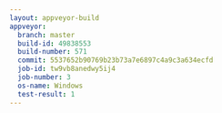 ```yaml
---
layout: appveyor-build
appveyor:
  branch: master
  build-id: 49838553
  build-number: 571
  commit: 5537652b90769b23b73a7e6897c4a9c3a634ecfd
  job-id: tw9vb8anedwy5ij4
  job-number: 3
  os-name: Windows
  test-result: 1
---
```

